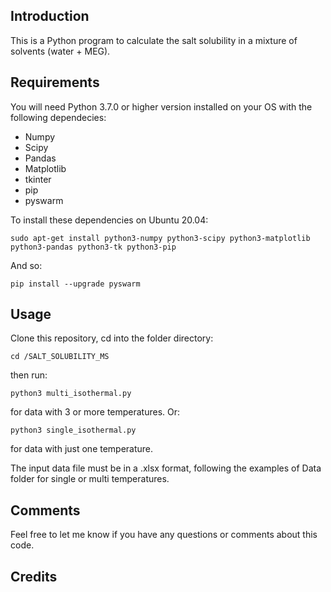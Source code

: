 ## Introduction

This is a Python program to calculate the salt solubility in a mixture of solvents (water + MEG).


## Requirements

You will need Python 3.7.0 or higher version installed on your OS with the following dependecies:
* Numpy
* Scipy
* Pandas
* Matplotlib
* tkinter
* pip
* pyswarm

 To install these dependencies on Ubuntu 20.04:

```
sudo apt-get install python3-numpy python3-scipy python3-matplotlib python3-pandas python3-tk python3-pip
```
And so:

```
pip install --upgrade pyswarm
```

## Usage

Clone this repository, cd into the folder directory:

```
cd /SALT_SOLUBILITY_MS
```

then run:

```
python3 multi_isothermal.py
```
for data with 3 or more temperatures.
Or:

```
python3 single_isothermal.py
```

for data with just one temperature.

The input data file must be in a .xlsx format, following the examples of Data folder for single or multi temperatures. 

## Comments

Feel free to let me know if you have any questions or comments about this code.

## Credits

